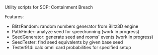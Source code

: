 Utility scripts for SCP: Containment Breach

Features:
- BlitzRandom: random numbers generator from Blitz3D engine
- PathFinder: analyze seed for speedrunning (work in progress)
- SeedGenerator: generate seed and rooms' events (work in progress)
- SeedTester: find seed equivalents by given base seed
- Tester914: calc omni card probabilities for specified setup
